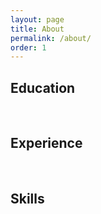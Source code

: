 ```yaml
---
layout: page
title: About
permalink: /about/
order: 1
---
```


## Education



&nbsp;

## Experience


&nbsp;

## Skills